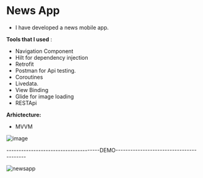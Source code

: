 # News App

- I have developed a news mobile app.

**Tools that I used** :

- Navigation Component
- Hilt for dependency injection
- Retrofit 
- Postman for Api testing.
- Coroutines 
- Livedata.
- View Binding
- Glide for image loading
- RESTApi


**Arhictecture:**

- MVVM

![image](https://user-images.githubusercontent.com/64928807/218336745-d142b8ad-401e-4e0c-9f33-159276712ad8.png)

--------------------------------------DEMO-----------------------------------------

![newsapp](https://user-images.githubusercontent.com/64928807/218339662-63f86250-36d6-4880-800b-ef24d0d4c1c3.gif)


